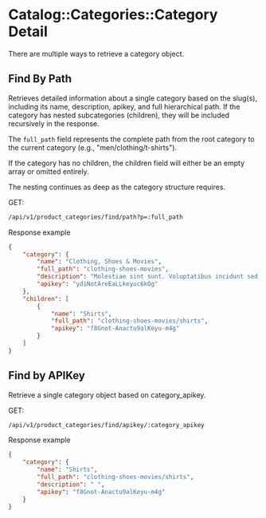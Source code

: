 # Catalog::Categories::Category Detail

There are multiple ways to retrieve a category object. 



## Find By Path

Retrieves detailed information about a single category based on the slug(s), including its name, description, apikey, and full hierarchical path. If the category has nested subcategories (children), they will be included recursively in the response.

The ```full_path``` field represents the complete path from the root category to the current category (e.g., "men/clothing/t-shirts").

If the category has no children, the children field will either be an empty array or omitted entirely.

The nesting continues as deep as the category structure requires.

GET:
```bash
/api/v1/product_categories/find/path?p=:full_path
```

Response example
```json
{
    "category": {
        "name": "Clothing, Shoes & Movies",
        "full_path": "clothing-shoes-movies",
        "description": "Molestiae sint sunt. Voluptatibus incidunt sed. Sit quasi sunt.",
        "apikey": "ydiNotAreEaLLkeyuc6kOg"
    },
    "children": [
        {
            "name": "Shirts",
            "full_path": "clothing-shoes-movies/shirts",
            "apikey": "f8Gnot-Anactu9alKeyu-m4g"
        }
    ]
}
```

## Find by APIKey

Retrieve a single category object based on category_apikey.

GET:
```bash
/api/v1/product_categories/find/apikey/:category_apikey
```

Response example
```json
{
    "category": {
        "name": "Shirts",
        "full_path": "clothing-shoes-movies/shirts",
        "description": " ",
        "apikey": "f8Gnot-Anactu9alKeyu-m4g"
    }
}

```

